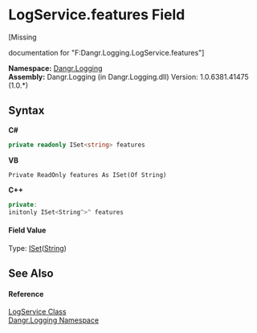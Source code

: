 # LogService.features Field
 

\[Missing <summary> documentation for "F:Dangr.Logging.LogService.features"\]

**Namespace:**&nbsp;<a href="N_Dangr_Logging">Dangr.Logging</a><br />**Assembly:**&nbsp;Dangr.Logging (in Dangr.Logging.dll) Version: 1.0.6381.41475 (1.0.*)

## Syntax

**C#**<br />
``` C#
private readonly ISet<string> features
```

**VB**<br />
``` VB
Private ReadOnly features As ISet(Of String)
```

**C++**<br />
``` C++
private:
initonly ISet<String^>^ features
```


#### Field Value
Type: <a href="http://msdn2.microsoft.com/en-us/library/dd412081" target="_blank">ISet</a>(<a href="http://msdn2.microsoft.com/en-us/library/s1wwdcbf" target="_blank">String</a>)

## See Also


#### Reference
<a href="T_Dangr_Logging_LogService">LogService Class</a><br /><a href="N_Dangr_Logging">Dangr.Logging Namespace</a><br />
